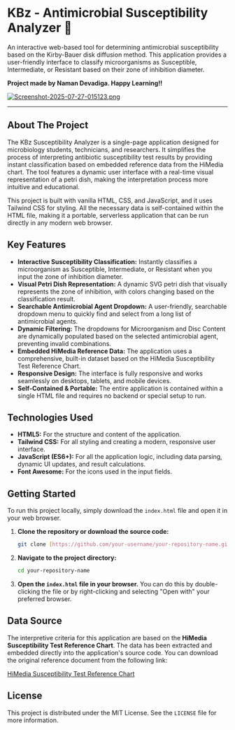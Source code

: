 # KBz - Antimicrobial Susceptibility Analyzer 💊

An interactive web-based tool for determining antimicrobial susceptibility based on the Kirby-Bauer disk diffusion method. This application provides a user-friendly interface to classify microorganisms as Susceptible, Intermediate, or Resistant based on their zone of inhibition diameter.

**Project made by Naman Devadiga. Happy Learning!!**

[![Screenshot-2025-07-27-015123.png](https://i.postimg.cc/05Kr8dqk/Screenshot-2025-07-27-015123.png)](https://postimg.cc/HjHTzMxR)

---

## About The Project

The KBz Susceptibility Analyzer is a single-page application designed for microbiology students, technicians, and researchers. It simplifies the process of interpreting antibiotic susceptibility test results by providing instant classification based on embedded reference data from the HiMedia chart. The tool features a dynamic user interface with a real-time visual representation of a petri dish, making the interpretation process more intuitive and educational.

This project is built with vanilla HTML, CSS, and JavaScript, and it uses Tailwind CSS for styling. All the necessary data is self-contained within the HTML file, making it a portable, serverless application that can be run directly in any modern web browser.

## Key Features

* **Interactive Susceptibility Classification:** Instantly classifies a microorganism as Susceptible, Intermediate, or Resistant when you input the zone of inhibition diameter.
* **Visual Petri Dish Representation:** A dynamic SVG petri dish that visually represents the zone of inhibition, with colors changing based on the classification result.
* **Searchable Antimicrobial Agent Dropdown:** A user-friendly, searchable dropdown menu to quickly find and select from a long list of antimicrobial agents.
* **Dynamic Filtering:** The dropdowns for Microorganism and Disc Content are dynamically populated based on the selected antimicrobial agent, preventing invalid combinations.
* **Embedded HiMedia Reference Data:** The application uses a comprehensive, built-in dataset based on the HiMedia Susceptibility Test Reference Chart.
* **Responsive Design:** The interface is fully responsive and works seamlessly on desktops, tablets, and mobile devices.
* **Self-Contained & Portable:** The entire application is contained within a single HTML file and requires no backend or special setup to run.

## Technologies Used

* **HTML5:** For the structure and content of the application.
* **Tailwind CSS:** For all styling and creating a modern, responsive user interface.
* **JavaScript (ES6+):** For all the application logic, including data parsing, dynamic UI updates, and result calculations.
* **Font Awesome:** For the icons used in the input fields.

## Getting Started

To run this project locally, simply download the `index.html` file and open it in your web browser.

1.  **Clone the repository or download the source code:**
    ```sh
    git clone [https://github.com/your-username/your-repository-name.git](https://github.com/your-username/your-repository-name.git)
    ```
2.  **Navigate to the project directory:**
    ```sh
    cd your-repository-name
    ```
3.  **Open the `index.html` file in your browser.**
    You can do this by double-clicking the file or by right-clicking and selecting "Open with" your preferred browser.

## Data Source

The interpretive criteria for this application are based on the **HiMedia Susceptibility Test Reference Chart**. The data has been extracted and embedded directly into the application's source code. You can download the original reference document from the following link:

[HiMedia Susceptibility Test Reference Chart](https://www.himedialabs.com/media/Catalogue/literature/microbiology/antimicrobial-susceptibility-systems.pdf)

## License

This project is distributed under the MIT License. See the `LICENSE` file for more information.
